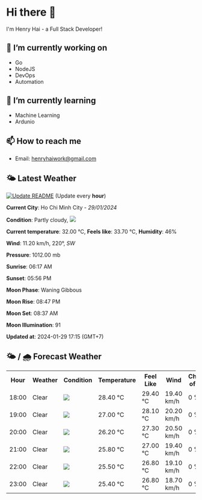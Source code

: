 # Hi there 👋

I'm Henry Hai - a Full Stack Developer!

## 🔭 I’m currently working on

- Go
- NodeJS
- DevOps
- Automation

## 🌱 I’m currently learning

- Machine Learning
- Ardunio

## 📫 How to reach me

- Email: <henryhaiwork@gmail.com>

## 🌤️ Latest Weather
[![Update README](https://github.com/henry0hai/henry0hai/actions/workflows/udpateReadme.yml/badge.svg)](https://github.com/henry0hai/henry0hai/actions/workflows/udpateReadme.yml)
(Update every **hour**)
<!-- CURRENT_WEATHER:START -->
**Current City**: Ho Chi Minh City - *29/01/2024*

**Condition**: Partly cloudy, <img src="https://cdn.weatherapi.com/weather/64x64/day/116.png"/>

**Current temperature**: 32.00 °C, **Feels like**: 33.70 °C, **Humidity**: 46%

**Wind**: 11.20 km/h, 220°, *SW*

**Pressure**: 1012.00 mb

**Sunrise**: 06:17 AM

**Sunset**: 05:56 PM

**Moon Phase**: Waning Gibbous

**Moon Rise**: 08:47 PM

**Moon Set**: 08:37 AM

**Moon Illumination**: 91

**Updated at**: 2024-01-29 17:15 (GMT+7)<!-- CURRENT_WEATHER:END -->

## 🌤️ / 🌧️ Forecast Weather
<!-- FORECAST_WEATHER:START -->
<table>
		<tr>
			<th>Hour</th>
			<th>Weather</th>
			<th>Condition</th>
			<th>Temperature</th>
			<th>Feel Like</th>
			<th>Wind</th>
			<th>Chance of Rain</th>
		</tr>
				<tr>
					<td>18:00</td>
					<td>Clear </td>
					<td><img src='https://cdn.weatherapi.com/weather/64x64/night/113.png'/></td>
					<td>28.40 °C</td>
					<td>29.40 °C</td>
					<td>19.40 km/h</td>
					<td>0 %</td>
				</tr>
				<tr>
					<td>19:00</td>
					<td>Clear </td>
					<td><img src='https://cdn.weatherapi.com/weather/64x64/night/113.png'/></td>
					<td>27.00 °C</td>
					<td>28.10 °C</td>
					<td>20.20 km/h</td>
					<td>0 %</td>
				</tr>
				<tr>
					<td>20:00</td>
					<td>Clear </td>
					<td><img src='https://cdn.weatherapi.com/weather/64x64/night/113.png'/></td>
					<td>26.20 °C</td>
					<td>27.30 °C</td>
					<td>20.50 km/h</td>
					<td>0 %</td>
				</tr>
				<tr>
					<td>21:00</td>
					<td>Clear </td>
					<td><img src='https://cdn.weatherapi.com/weather/64x64/night/113.png'/></td>
					<td>25.80 °C</td>
					<td>27.00 °C</td>
					<td>19.40 km/h</td>
					<td>0 %</td>
				</tr>
				<tr>
					<td>22:00</td>
					<td>Clear </td>
					<td><img src='https://cdn.weatherapi.com/weather/64x64/night/113.png'/></td>
					<td>25.50 °C</td>
					<td>26.80 °C</td>
					<td>19.10 km/h</td>
					<td>0 %</td>
				</tr>
				<tr>
					<td>23:00</td>
					<td>Clear </td>
					<td><img src='https://cdn.weatherapi.com/weather/64x64/night/113.png'/></td>
					<td>25.40 °C</td>
					<td>26.80 °C</td>
					<td>18.70 km/h</td>
					<td>0 %</td>
				</tr>
</table>
<!-- FORECAST_WEATHER:END -->
